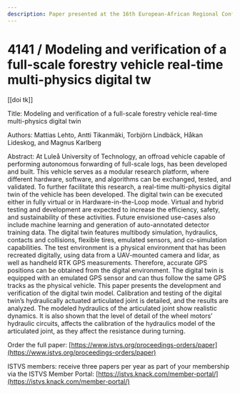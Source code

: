```yaml
---
description: Paper presented at the 16th European-African Regional Conference of the ISTVS
---
```


# 4141 / Modeling and verification of a full-scale forestry vehicle real-time multi-physics digital tw

\[\[doi tk]]

Title: Modeling and verification of a full-scale forestry vehicle real-time multi-physics digital twin

Authors: Mattias Lehto, Antti Tikanmäki, Torbjörn Lindbäck, Håkan Lideskog, and Magnus Karlberg

Abstract: At Luleå University of Technology, an offroad vehicle capable of performing autonomous forwarding of full-scale logs, has been developed and built. This vehicle serves as a modular research platform, where different hardware, software, and algorithms can be exchanged, tested, and validated. To further facilitate this research, a real-time multi-physics digital twin of the vehicle has been developed. The digital twin can be executed either in fully virtual or in Hardware-in-the-Loop mode. Virtual and hybrid testing and development are expected to increase the efficiency, safety, and sustainability of these activities. Future envisioned use-cases also include machine learning and generation of auto-annotated detector training data. The digital twin features multibody simulation, hydraulics, contacts and collisions, flexible tires, emulated sensors, and co-simulation capabilities. The test environment is a physical environment that has been recreated digitally, using data from a UAV-mounted camera and lidar, as well as handheld RTK GPS measurements. Therefore, accurate GPS positions can be obtained from the digital environment. The digital twin is equipped with an emulated GPS sensor and can thus follow the same GPS tracks as the physical vehicle. This paper presents the development and verification of the digital twin model. Calibration and testing of the digital twin’s hydraulically actuated articulated joint is detailed, and the results are analyzed. The modeled hydraulics of the articulated joint show realistic dynamics. It is also shown that the level of detail of the wheel motors’ hydraulic circuits, affects the calibration of the hydraulics model of the articulated joint, as they affect the resistance during turning.

Order the full paper: [https://www.istvs.org/proceedings-orders/paper](https://www.istvs.org/proceedings-orders/paper)

ISTVS members: receive three papers per year as part of your membership via the ISTVS Member Portal: [https://istvs.knack.com/member-portal/](https://istvs.knack.com/member-portal/)

